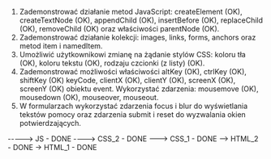 1. Zademonstrować działanie metod JavaScript: createElement (OK),
createTextNode (OK), appendChild (OK), insertBefore (OK),
replaceChild (OK), removeChild (OK) oraz właściwości parentNode (OK).
2. Zademonstrować działanie kolekcji: images, links, forms, anchors
oraz metod item i namedItem.
3. Umożliwić użytkownikowi zmianę na żądanie stylów CSS: koloru tła (OK), koloru tekstu (OK),
rodzaju czcionki (z listy) (OK).
4. Zademonstrować możliwości właściwości altKey (OK), ctrlKey (OK), shiftKey (OK)
keyCode, clientX (OK), clientY (OK), screenX (OK), screenY (OK) obiektu event.
Wykorzystać zdarzenia: mousemove (OK), mousedown (OK), mouseover, mouseout.
5. W formularzach wykorzystać zdarzenia focus i blur do wyświetlania tekstów
pomocy oraz zdarzenia submit i reset do wyzwalania okien potwierdzających.

-----> JS - DONE
----> CSS_2 - DONE
---> CSS_1 - DONE
--> HTML_2 - DONE
-> HTML_1 - DONE
